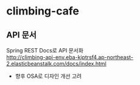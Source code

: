 # climbing-cafe

## API 문서

Spring REST Docs로 API 문서화 <br> http://climbing-api-env.eba-kiptrsf4.ap-northeast-2.elasticbeanstalk.com/docs/index.html
<br> 
* 향후 OSA로 디자인 개선 고려
